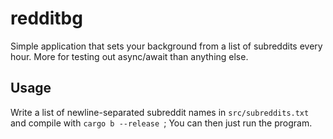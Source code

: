 redditbg
========

Simple application that sets your background from a list of subreddits every hour. 
More for testing out async/await than anything else.

Usage
-----

Write a list of newline-separated subreddit names in `src/subreddits.txt` and compile with  `cargo b --release `; You can then just run the program.